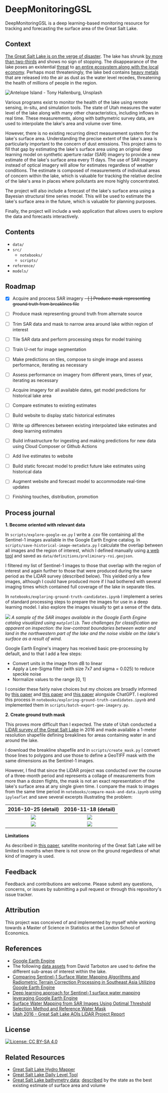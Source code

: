 
# DeepMonitoringGSL

DeepMonitoringGSL is a deep learning-based monitoring resource for tracking and forecasting the surface area of the Great Salt Lake.

## Context

[The Great Salt Lake is on the verge of disaster](https://pws.byu.edu/GSL%20report%202023). The lake has shrunk [by more than two-thirds](https://web.archive.org/web/20230516010943/https://www.nytimes.com/2022/06/07/climate/salt-lake-city-climate-disaster.html) and shows no sign of stopping. The disappearance of the lake poses an existential [threat](https://www.esa.int/Applications/Observing_the_Earth/Copernicus/Utah_s_Great_Salt_Lake_is_disappearing) to [an entire ecosystem along with the local economy](https://www.reuters.com/business/environment/utahs-great-salt-lake-is-drying-out-threatening-ecological-economic-disaster-2022-07-14/). Perhaps most threateningly, the lake bed contains [heavy metals](https://www.sltrib.com/news/environment/2022/06/07/great-salt-lake-is/) that are released into the air as dust as the water level recedes, threatening the health of millions of people in the region.

<!-- ![](https://www.sltrib.com/resizer/vJyoOr766qOZZBzJfEimKSAGf7k=/900x506/cloudfront-us-east-1.images.arcpublishing.com/sltrib/2UO7VMSOYRFEBKB6XM3NY4BMBU.gif) -->

![Antelope Island - Tony Hallenburg, Unsplash](https://images.unsplash.com/photo-1523643391907-41e69459a06f?ixlib=rb-4.0.3&ixid=M3wxMjA3fDB8MHxwaG90by1wYWdlfHx8fGVufDB8fHx8fA%3D%3D&auto=format&fit=crop&w=1169&q=80)

Various programs exist to monitor the health of the lake using remote sensing, in-situ, and simulation tools. The state of Utah measures the water level of the lake along with many other characteristics, including inflows in real time. These measurements, along with bathymetric survey data, are used to interpolate the lake's area and volume over time. 

However, there is no existing recurring direct measurement system for the lake's surface area. Understanding the precise extent of the lake's area is particularly important to the concern of dust emissions. This project aims to fill that gap by estimating the lake's surface area using an original deep learning model on synthetic aperture radar (SAR) imagery to provide a new estimate of the lake's surface area every 11 days. The use of SAR imagery instead of optical imagery will allow for estimates regardless of weather conditions. The estimate is composed of measurements of individual areas of concern within the lake, which is valuable for tracking the relative decline of the lake's area in places where pollutants are more highly concentrated.

The project will also include a forecast of the lake's surface area using a Bayesian structural time series model. This will be used to estimate the lake's surface area in the future, which is valuable for planning purposes.

Finally, the project will include a web application that allows users to explore the data and forecasts interactively.

## Contents

- `data/`
- `src/`
  - `notebooks/`
  - `scripts/`
- `reference/`
- `models/`

## Roadmap

- [x] Acquire and process SAR imagery
~~- [ ] Produce mask representing ground truth from breaklines file~~
- [ ] Produce mask representing ground truth from alternate source
- [ ] Trim SAR data and mask to narrow area around lake within region of interest
- [ ] Tile SAR data and perform processing steps for model training
- [ ] Train U-net for image segmentation
- [ ] Make predictions on tiles, compose to single image and assess performance, iterating as necessary
- [ ] Assess performance on imagery from different years, times of year, iterating as necessary
- [ ] Acquire imagery for all available dates, get model predictions for historical lake area
- [ ] Compare estimates to existing estimates
- [ ] Build website to display static historical estimates
- [ ] Write up differences between existing interpolated lake estimates and deep learning estimates
- [ ] Build infrastructure for ingesting and making predictions for new data using Cloud Composer or Github Actions
- [ ] Add live estimates to website
- [ ] Build static forecast model to predict future lake estimates using historical data
- [ ] Augment website and forecast model to accommodate real-time updates
- [ ] Finishing touches, distribution, promotion


## Process journal

**1. Become oriented with relevant data**

In `scripts/explore-google-ee.py` I write a .csv file containing all the Sentinel-1 images available in the Google Earth Engine catalog. In `scripts/save-historical-image-metadata.py` I calculate the overlap between all images and the region of interest, which I defined manually using [a web tool](https://geojson.io/) and saved as `data/definitions/preliminary-roi.geojson`. 

I filtered my list of Sentinel-1 images to those that overlap with the region of interest and again further to those that were produced during the same period as the LiDAR survey (described below). This yielded only a few images, although I could have produced more if I had bothered with several imaging times which contained full coverage of the lake in separate tiles.

In `notebooks/exploring-ground-truth-candidates.ipynb` I implement a series of standard processing steps to prepare the images for use in a deep learning model. I also explore the images visually to get a sense of the data.

![](/data/temp/gsl-sar.jpg)
*A sample of the SAR images available in the Google Earth Engine catalog visualized using `matplotlib`. Two challenges for classification are apparent on inspection: the low-contrast boundaries between water and land in the northwestern part of the lake and the noise visible on the lake's surface as a result of wind.*

Google Earth Engine's imagery has received basic pre-processing by default, and to that I add a few steps:
- Convert units in the image from dB to linear
- Apply a Lee-Sigma filter (with size 7x7 and sigma = 0.025) to reduce speckle noise
- Normalize values to the range [0, 1]

I consider these fairly naive choices but my choices are broadly informed by [this paper](https://doi.org/10.3390/w14244030) and [this paper](https://doi.org/10.1016/j.ophoto.2021.100005) and [this paper](https://www.mdpi.com/2072-4292/11/23/2780) alongside ChatGPT. I explored this process in `notebooks/exploring-ground-truth-candidates.ipynb` and implemented them in `scripts/batch-export-gee-imagery.py`.

**2. Create ground truth mask**

This proves more difficult than I expected. The state of Utah conducted a [LiDAR survey of the Great Salt Lake](https://gis.utah.gov/data/elevation-and-terrain/2016-lidar-gsl/) in 2016 and made available a 1-meter resolution shapefile defining breaklines for areas containing water in and around the lake. 

I download the breakline shapefile and in `scripts/create_mask.py` I convert those lines to polygons and use those to define a GeoTIFF mask with the same dimensions as the Sentinel-1 images. 

However, I find that since the LiDAR project was conducted over the course of a three-month period and represents a collage of measurements from more than a dozen flights, the mask is not an exact representation of the lake's surface area at any single given time. I compare the mask to images from the same time period in `notebooks/compare-mask-and-data.ipynb` using `ipyleaflet` and save several excerpts illustrating the problem:

2016-10-25 (detail)             |  2016-11-18 (detail)
:-------------------------:|:-------------------------:
![](/data/temp/mask-match-detail-2016-10-25-a.png)  |  ![](/data/temp/mask-match-detail-2016-11-18-a.png)
![](/data/temp/mask-match-detail-2016-10-25-b.png)  |  ![](/data/temp/mask-match-detail-2016-11-18-b.png)

<!-- From here, my tentative plan is to produce a mask using MNDWI thresholding from optical satellite imagery and compare that to SAR imagery to see if I can come up with something that matches well enough to train the U-net.  -->


**Limitations**

As described in [this paper](https://doi.org/10.3390/w14244030), satellite monitoring of the Great Salt Lake will be limited to months when there is not snow on the ground regardless of what kind of imagery is used.

## Feedback

Feedback and contributions are welcome. Please submit any questions, concerns, or issues by submitting a pull request or through this repository's issue tracker.

## Attribution

This project was conceived of and implemented by myself while working towards a Master of Science in Statistics at the London School of Economics.

## References

- [Google Earth Engine](https://earthengine.google.com/)
- The following [data assets](https://www.hydroshare.org/resource/b6c4fcad40c64c4cb4dd7d4a25d0db6e/) from David Tarboton are used to define the different sub-areas of interest within the lake.
- [Comparing Sentinel-1 Surface Water Mapping Algorithms and Radiometric Terrain Correction Processing in Southeast Asia Utilizing Google Earth Engine]()
- [Deep learning approach for Sentinel-1 surface water mapping leveraging Google Earth Engine]()
- [Surface Water Mapping from SAR Images Using Optimal Threshold Selection Method and Reference Water Mask]()
- [Utah 2016 - Great Salt Lake AOIs LiDAR Project Report]()

## License

 [![License: CC BY-SA 4.0](https://img.shields.io/badge/License-CC_BY--SA_4.0-lightgrey.svg)](https://creativecommons.org/licenses/by-sa/4.0/)

## Related Resources
- [Great Salt Lake Hydro Mapper](https://webapps.usgs.gov/gsl/)
- [Great Salt Lake Daily Level Tool](http://greatsalt.uslakes.info/Level.asp)
- [Great Salt Lake bathymetry data](https://www.hydroshare.org/resource/b6c4fcad40c64c4cb4dd7d4a25d0db6e/); [described](https://www.usgs.gov/centers/utah-water-science-center/science/great-salt-lake-elevations) by the state as the best existing estimate of surface area and volume